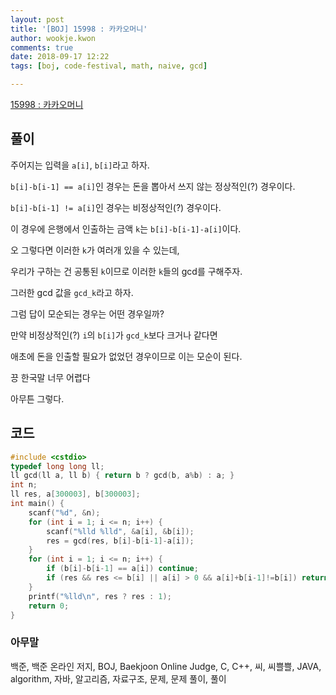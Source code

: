 ```yaml
---
layout: post
title: '[BOJ] 15998 : 카카오머니'
author: wookje.kwon
comments: true
date: 2018-09-17 12:22
tags: [boj, code-festival, math, naive, gcd]

---
```


[15998 : 카카오머니](https://www.acmicpc.net/problem/15998)  

## 풀이

주어지는 입력을 `a[i]`, `b[i]`라고 하자.

`b[i]-b[i-1] == a[i]`인 경우는 돈을 뽑아서 쓰지 않는 정상적인(?) 경우이다.

`b[i]-b[i-1] != a[i]`인 경우는 비정상적인(?) 경우이다.

이 경우에 은행에서 인출하는 금액 `k`는 `b[i]-b[i-1]-a[i]`이다.

오 그렇다면 이러한 `k`가 여러개 있을 수 있는데,

우리가 구하는 건 공통된 `k`이므로 이러한 `k`들의 gcd를 구해주자.

그러한 gcd 값을 `gcd_k`라고 하자.

그럼 답이 모순되는 경우는 어떤 경우일까?

만약 비정상적인(?) `i`의 `b[i]`가 `gcd_k`보다 크거나 같다면

애초에 돈을 인출할 필요가 없었던 경우이므로 이는 모순이 된다.

끙 한국말 너무 어렵다

아무튼 그렇다.

## 코드

```cpp
#include <cstdio>
typedef long long ll;
ll gcd(ll a, ll b) { return b ? gcd(b, a%b) : a; }
int n;
ll res, a[300003], b[300003];
int main() {
    scanf("%d", &n);
    for (int i = 1; i <= n; i++) {
        scanf("%lld %lld", &a[i], &b[i]);
        res = gcd(res, b[i]-b[i-1]-a[i]);
    }
    for (int i = 1; i <= n; i++) {
        if (b[i]-b[i-1] == a[i]) continue;
        if (res && res <= b[i] || a[i] > 0 && a[i]+b[i-1]!=b[i]) return !puts("-1");
    }
    printf("%lld\n", res ? res : 1);
    return 0;
}
```  

### 아무말  
백준, 백준 온라인 저지, BOJ, Baekjoon Online Judge, C, C++, 씨, 씨쁠쁠, JAVA, algorithm, 자바, 알고리즘, 자료구조, 문제, 문제 풀이, 풀이
